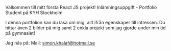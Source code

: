 Välkommen till mitt första React JS projekt!
Inlämningsuppgift - Portfolio
Student på KYH Stockholm

I denna portfolion kan du läsa om mig, allt ifrån egenskaper till intressen. 
Du hittar även 2 bilder på mig samt 2 enkla projekt som jag gjorde under min tid på gymnasiet!

Jag nås på:
Mail: simon.khalaf@hotmail.se

